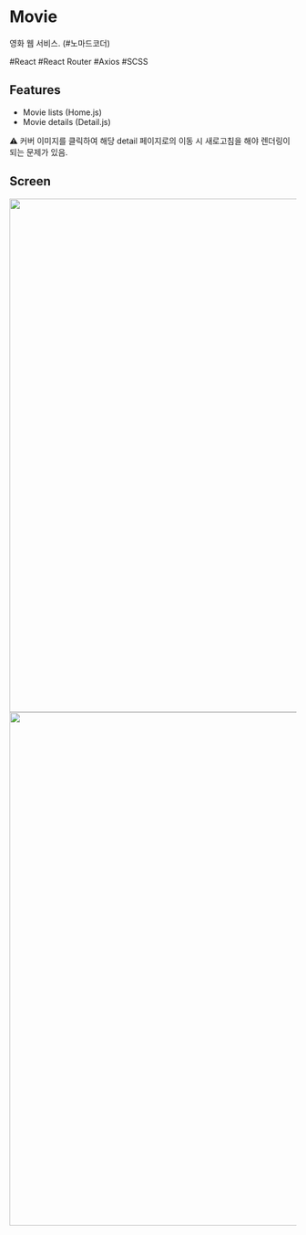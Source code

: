 # Movie
영화 웹 서비스. (#노마드코더)

#React #React Router #Axios #SCSS

## Features
* Movie lists (Home.js)
* Movie details (Detail.js)

⚠️ 커버 이미지를 클릭하여 해당 detail 페이지로의 이동 시 새로고침을 해야 렌더링이 되는 문제가 있음.

## Screen
<img src="https://user-images.githubusercontent.com/83111413/224770342-3d716229-d43a-4983-8434-80b6293a48e0.png" style="width: 900px"/>
<img src="https://user-images.githubusercontent.com/83111413/224770544-f6dd7e5d-5fc2-4594-888a-b3a1b60b9782.png" style="width: 900px"/>
